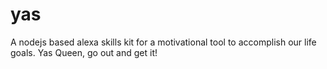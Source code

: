 # yas
A nodejs based alexa skills kit for a motivational tool to accomplish our life goals. Yas Queen, go out and get it! 
